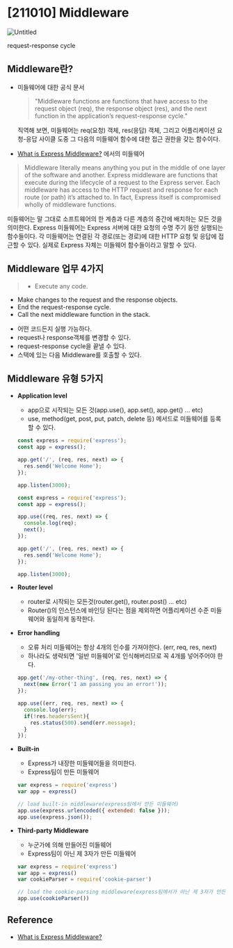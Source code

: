 # [211010] Middleware

![Untitled](%5B211010%5D%20Middleware%203154b82b97774ce09af41f8be47fd92f/Untitled.png)

request-response cycle

## Middleware란?

- 미들웨어에 대한 공식 문서
    
    > "Middleware functions are functions that have access to the request object (req), the response object (res), and the next function in the application’s request-response cycle."
    > 
    
    직역해 보면, 미들웨어는 req(요청) 객체, res(응답) 객체, 그리고 어플리케이션 요청-응답 사이클 도중 그 다음의 미들웨어 함수에 대한 접근 권한을 갖는 함수이다.
    

- [What is Express Middleware?](https://developer.okta.com/blog/2018/09/13/build-and-understand-express-middleware-through-examples) 에서의 미들웨어

> Middleware literally means anything you put in the middle of one layer of the software and another. Express middleware are functions that execute during the lifecycle of a request to the Express server. Each middleware has access to the HTTP request and response for each route (or path) it’s attached to. In fact, Express itself is compromised wholly of middleware functions.
> 

미들웨어는 말 그대로 소프트웨어의 한 계층과 다른 계층의 중간에 배치하는 모든 것을 의미한다. Express 미들웨어는 Express 서버에 대한 요청의 수명 주기 동안 실행되는 함수들이다. 각 미들웨어는 연결된 각 경로(또는 경로)에 대한 HTTP 요청 및 응답에 접근할 수 있다. 실제로 Express 자체는 미들웨어 함수들이라고 말할 수 있다.

## Middleware 업무 4가지

> - Execute any code.  
- Make changes to the request and the response objects.
- End the request-response cycle.
- Call the next middleware function in the stack.
> 

- 어떤 코드든지 실행 가능하다.
- request나 response객체를 변경할 수 있다.
- request-response cycle을 끝낼 수 있다.
- 스택에 있는 다음 Middleware를 호출할 수 있다.

## Middleware 유형 5가지

- **Application level**
    - app으로 시작되는 모든 것(app.use(), app.set(), app.get() ... etc)
    - use, method(get, post, put, patch, delete 등) 메서드로 미들웨어를 등록할 수 있다.
    
    ```jsx
    const express = require('express');
    const app = express();
    
    app.get('/', (req, res, next) => {
      res.send('Welcome Home');
    });
    
    app.listen(3000);
    ```
    
    ```jsx
    const express = require('express');
    const app = express();
    
    app.use((req, res, next) => {
      console.log(req);
      next();
    });
    
    app.get('/', (req, res, next) => {
      res.send('Welcome Home');
    });
    
    app.listen(3000);
    ```
    
- **Router level**
    - router로 시작되는 모든것(router.get(), router.post() ... etc)
    - Router()의 인스턴스에 바인딩 된다는 점을 제외하면 어플리케이션 수준 미들웨어와 동일하게 동작한다.
    
- **Error handling**
    - 오류 처리 미들웨어는 항상 4개의 인수를 가져야한다. (err, req, res, next)
    - 하나라도 생략되면 '일반 미들웨어'로 인식해버리므로 꼭 4개를 넣어주어야 한다.
    
    ```jsx
    app.get('/my-other-thing', (req, res, next) => {
      next(new Error('I am passing you an error!'));
    });
    
    app.use((err, req, res, next) => {
      console.log(err);    
      if(!res.headersSent){
        res.status(500).send(err.message);
      }
    });
    ```
    
- **Built-in**
    - Express가 내장한 미들웨어들을 의미한다.
    - Express팀이 만든 미들웨어
    
    ```jsx
    var express = require('express')
    var app = express()
    
    // load built-in middleware(express팀에서 만든 미들웨어)
    app.use(express.urlencoded({ extended: false }));
    app.use(express.json());
    ```
    
- **Third-party Middleware**
    - 누군가에 의해 만들어진 미들웨어
    - Express팀이 아닌 제 3자가 만든 미들웨어
    
    ```jsx
    var express = require('express')
    var app = express()
    var cookieParser = require('cookie-parser')
    
    // load the cookie-parsing middleware(express팀에서가 아닌 제 3자가 만든 미들웨어)
    app.use(cookieParser())
    ```
    

## Reference

- [What is Express Middleware?](https://developer.okta.com/blog/2018/09/13/build-and-understand-express-middleware-through-examples)